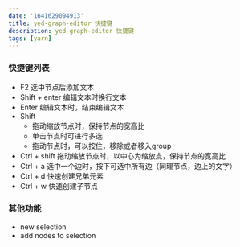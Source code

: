 ```yaml
---
date: '1641629094913' 
title: yed-graph-editor 快捷键
description: yed-graph-editor 快捷键
tags: [yarn]
---
```


### 快捷键列表
- F2	选中节点后添加文本
- Shift + enter    编辑文本时换行文本
- Enter    编辑文本时，结束编辑文本
- Shift   
  - 拖动缩放节点时，保持节点的宽高比
  - 单击节点时可进行多选
  - 拖动节点时，可以按住，移除或者移入group
- Ctrl + shift    拖动缩放节点时，以中心为缩放点，保持节点的宽高比
- Ctrl +  a    选中一个边时，按下可选中所有边（同理节点，边上的文字）
- Ctrl + d    快速创建兄弟元素
- Ctrl + w    快速创建子节点

### 其他功能
- new selection
- add nodes to selection
